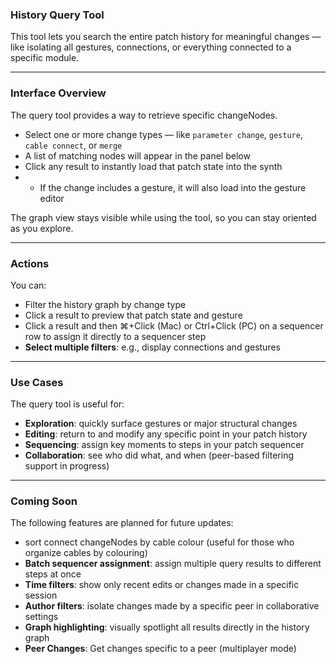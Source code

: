 ### History Query Tool

This tool lets you search the entire patch history for meaningful changes — like isolating all gestures, connections, or everything connected to a specific module.

---

### Interface Overview

The query tool provides a way to retrieve specific changeNodes.

- Select one or more change types — like `parameter change`, `gesture`, `cable connect`, or `merge`
- A list of matching nodes will appear in the panel below
- Click any result to instantly load that patch state into the synth
- - If the change includes a gesture, it will also load into the gesture editor

The graph view stays visible while using the tool, so you can stay oriented as you explore.

---

### Actions

You can:
- Filter the history graph by change type  
- Click a result to preview that patch state and gesture  
- Click a result and then ⌘+Click (Mac) or Ctrl+Click (PC) on a sequencer row to assign it directly to a sequencer step  
- **Select multiple filters**: e.g., display connections and gestures  

---

### Use Cases

The query tool is useful for:

- **Exploration**: quickly surface gestures or major structural changes  
- **Editing**: return to and modify any specific point in your patch history  
- **Sequencing**: assign key moments to steps in your patch sequencer  
- **Collaboration**: see who did what, and when (peer-based filtering support in progress)  

---

### Coming Soon

The following features are planned for future updates:
- sort connect changeNodes by cable colour (useful for those who organize cables by colouring)
- **Batch sequencer assignment**: assign multiple query results to different steps at once  
- **Time filters**: show only recent edits or changes made in a specific session  
- **Author filters**: isolate changes made by a specific peer in collaborative settings  
- **Graph highlighting**: visually spotlight all results directly in the history graph 
- **Peer Changes**: Get changes specific to a peer (multiplayer mode) 